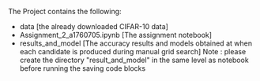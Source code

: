 The Project contains the following:
- data [the already downloaded CIFAR-10 data]
- Assignment_2_a1760705.ipynb [The assignment notebook]
- results_and_model [The accuracy results and models obtained at when each candidate is produced during manual grid search]
Note : please create the directory "result_and_model" in the same level as notebook before running the saving code blocks